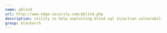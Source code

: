 ```yaml
---
name: pblind
url: http://www.edge-security.com/pblind.php
description: utility to help exploiting blind sql injection vulnerabilities. URL : http://www.edge-security.com/pblind.php Groups : blackarch blackarch-exploitation blackarch-webapp
group: blackarch
---
```

